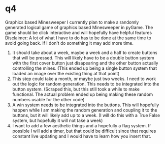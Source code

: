 # q4
Graphics based Minesweeper
I currently plan to make a randomly generated logical game of graphics based Minesweeper in pyGame. The game should be click interactive and will hopefully have helpful features
Disclaimer: A lot of what I have to do has to be done at the same time to avoid going back. If I don't do something it may add more time.
1. It should take about a week, maybe a week and a half to create buttons that will be pressed. This will likely have to be a double button system with the first cover button just disapearing and the other button actually controlling the mines. (This ended up being a single button system that loaded an image over the existing thing at that point)
2. This step could take a month, or maybe just two weeks. I need to work out the logic for random generation. This needs to be integrated into the button system. (Scraped this, but this still took a while to make functional. The actual problem ended up being making these random numbers usable for the other code)
3. A win system needs to be integrated into the buttons. This will hopefully happen while I am making the random generation and coupling it to the buttons, but it will likely add up to a week. (I will do this with a True False system, but hopefully it will not take a week)
5. I want to add a few aesthetic things and a hopefully a flag system. If possible I will add a timer, but that could be difficult since that requires constant live updating and I would have to learn how you insert that.
